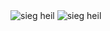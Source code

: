 <img id="i1" src="https://media.discordapp.net/attachments/1073164866883424316/1085934666260959422/7810636b7da667a8.gif?width=1200&height=676" alt="sieg heil" />
<img id="i1" src="https://media.discordapp.net/attachments/1073164866883424316/1085934666260959422/7810636b7da667a8.gif?width=1200&height=676" alt="sieg heil" />
